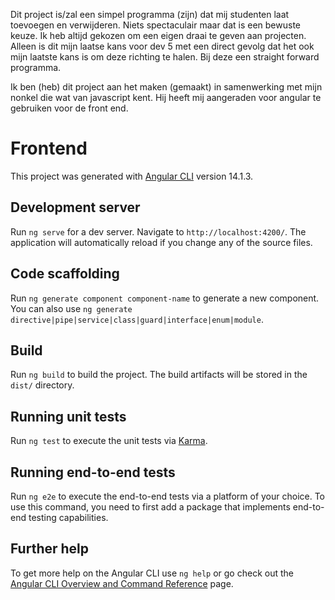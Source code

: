 

Dit project is/zal een simpel programma (zijn) dat mij studenten laat toevoegen en verwijderen. Niets spectaculair maar dat is een bewuste keuze. Ik heb altijd gekozen om een eigen draai te geven aan projecten. Alleen is dit mijn laatse kans voor dev 5 met een direct gevolg dat het ook mijn laatste kans is om deze richting te halen. Bij deze een straight forward programma.

Ik ben (heb) dit project aan het maken (gemaakt) in samenwerking met mijn nonkel die wat van javascript kent. Hij heeft mij aangeraden voor angular te gebruiken voor de front end.



# Frontend

This project was generated with [Angular CLI](https://github.com/angular/angular-cli) version 14.1.3.

## Development server

Run `ng serve` for a dev server. Navigate to `http://localhost:4200/`. The application will automatically reload if you change any of the source files.

## Code scaffolding

Run `ng generate component component-name` to generate a new component. You can also use `ng generate directive|pipe|service|class|guard|interface|enum|module`.

## Build

Run `ng build` to build the project. The build artifacts will be stored in the `dist/` directory.

## Running unit tests

Run `ng test` to execute the unit tests via [Karma](https://karma-runner.github.io).

## Running end-to-end tests

Run `ng e2e` to execute the end-to-end tests via a platform of your choice. To use this command, you need to first add a package that implements end-to-end testing capabilities.

## Further help

To get more help on the Angular CLI use `ng help` or go check out the [Angular CLI Overview and Command Reference](https://angular.io/cli) page.
